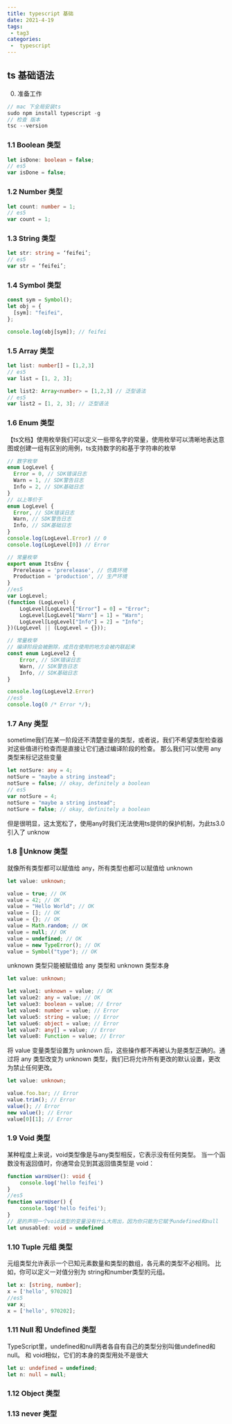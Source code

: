 ```yaml
---
title: typescript 基础
date: 2021-4-19
tags:
 - tag3
categories:
 -  typescript
---
```


## ts 基础语法
0. 准备工作
```ts
// mac 下全局安装ts
sudo npm install typescript -g
// 检查 版本
tsc --version
```

### 1.1 Boolean 类型
```ts
let isDone: boolean = false;
// es5 
var isDone = false;
```

### 1.2 Number 类型
```ts
let count: number = 1;
// es5 
var count = 1;
```

### 1.3 String 类型
```ts
let str: string = ‘feifei’;
// es5 
var str = ‘feifei’;
```

### 1.4 Symbol 类型
```ts
const sym = Symbol();
let obj = {
  [sym]: "feifei",
};

console.log(obj[sym]); // feifei 
```

### 1.5 Array 类型
```ts
let list: number[] = [1,2,3]
// es5 
var list = [1, 2, 3];

let list2: Array<number> = [1,2,3] // 泛型语法
// es5 
var list2 = [1, 2, 3]; // 泛型语法
```

### 1.6 Enum 类型

【ts文档】使用枚举我们可以定义一些带名字的常量，使用枚举可以清晰地表达意图或创建一组有区别的用例，ts支持数字的和基于字符串的枚举

```ts
// 数字枚举
enum LogLevel {
  Error = 0, // SDK错误日志
  Warn = 1, // SDK警告日志
  Info = 2, // SDK基础日志
}
// 以上等价于
enum LogLevel {
  Error, // SDK错误日志
  Warn, // SDK警告日志
  Info, // SDK基础日志
}
console.log(LogLevel.Error) // 0
console.log(LogLevel[0]) // Error

// 常量枚举
export enum ItsEnv {
  Prerelease = 'prerelease', // 仿真环境
  Production = 'production', // 生产环境
}
//es5
var LogLevel;
(function (LogLevel) {
    LogLevel[LogLevel["Error"] = 0] = "Error";
    LogLevel[LogLevel["Warn"] = 1] = "Warn";
    LogLevel[LogLevel["Info"] = 2] = "Info";
})(LogLevel || (LogLevel = {}));

// 常量枚举
// 编译阶段会被删除，成员在使用的地方会被内联起来
const enum LogLevel2 {
    Error, // SDK错误日志
    Warn, // SDK警告日志
    Info, // SDK基础日志
}

console.log(LogLevel2.Error)
//es5
console.log(0 /* Error */);
```

### 1.7 Any 类型

sometime我们在某一阶段还不清楚变量的类型，或者说，我们不希望类型检查器对这些值进行检查而是直接让它们通过编译阶段的检查。 那么我们可以使用 any类型来标记这些变量

```ts
let notSure: any = 4;
notSure = "maybe a string instead";
notSure = false; // okay, definitely a boolean
// es5 
var notSure = 4;
notSure = "maybe a string instead";
notSure = false; // okay, definitely a boolean
```

但是很明显，这太宽松了，使用any时我们无法使用ts提供的保护机制，为此ts3.0引入了 unknow

### 1.8 Unknow 类型

就像所有类型都可以赋值给 any，所有类型也都可以赋值给 unknown


```ts
let value: unknown;

value = true; // OK
value = 42; // OK
value = "Hello World"; // OK
value = []; // OK
value = {}; // OK
value = Math.random; // OK
value = null; // OK
value = undefined; // OK
value = new TypeError(); // OK
value = Symbol("type"); // OK
```

unknown 类型只能被赋值给 any 类型和 unknown 类型本身
```ts
let value: unknown;

let value1: unknown = value; // OK
let value2: any = value; // OK
let value3: boolean = value; // Error
let value4: number = value; // Error
let value5: string = value; // Error
let value6: object = value; // Error
let value7: any[] = value; // Error
let value8: Function = value; // Error

```

将 value 变量类型设置为 unknown 后，这些操作都不再被认为是类型正确的。通过将 any 类型改变为 unknown 类型，我们已将允许所有更改的默认设置，更改为禁止任何更改。

```ts
let value: unknown;

value.foo.bar; // Error
value.trim(); // Error
value(); // Error
new value(); // Error
value[0][1]; // Error
```

### 1.9 Void 类型

某种程度上来说，void类型像是与any类型相反，它表示没有任何类型。 当一个函数没有返回值时，你通常会见到其返回值类型是 void：

```ts
function warnUser(): void {
    console.log('hello feifei')
}
//es5
function warnUser() {
    console.log('hello feifei');
}
// 是的声明一个void类型的变量没有什么大用出，因为你只能为它赋予undefined和null
let unusabled: void = undefined
```

### 1.10 Tuple 元组 类型

元组类型允许表示一个已知元素数量和类型的数组，各元素的类型不必相同。 比如，你可以定义一对值分别为 string和number类型的元组。

```ts
let x: [string, number];
x = ['hello', 970202]
//es5
var x;
x = ['hello', 970202];
```

### 1.11 Null 和 Undefined 类型

TypeScript里，undefined和null两者各自有自己的类型分别叫做undefined和null。 和 void相似，它们的本身的类型用处不是很大

```ts
let u: undefined = undefined;
let n: null = null;
```
### 1.12 Object 类型

### 1.13 never 类型




